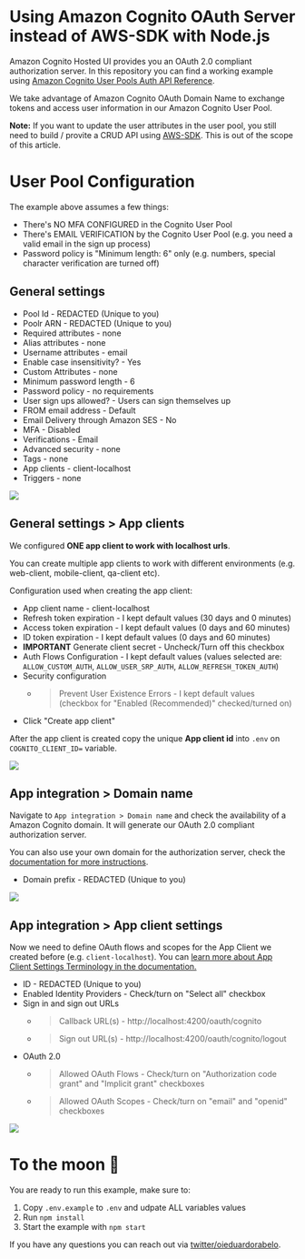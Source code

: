# Using Amazon Cognito OAuth Server instead of AWS-SDK with Node.js

Amazon Cognito Hosted UI provides you an OAuth 2.0 compliant authorization server. In this repository you can find a working example using [Amazon Cognito User Pools Auth API Reference](https://docs.aws.amazon.com/cognito/latest/developerguide/cognito-userpools-server-contract-reference.html).

We take advantage of Amazon Cognito OAuth Domain Name to exchange tokens and access user information in our Amazon Cognito User Pool.

**Note:** If you want to update the user attributes in the user pool, you still need to build / provite a CRUD API using [AWS-SDK](https://docs.aws.amazon.com/sdk-for-javascript/v3/developer-guide/getting-started-nodejs.html). This is out of the scope of this article.

# User Pool Configuration

The example above assumes a few things:

- There's NO MFA CONFIGURED in the Cognito User Pool
- There's EMAIL VERIFICATION by the Cognito User Pool (e.g. you need a valid email in the sign up process)
- Password policy is "Minimum length: 6" only (e.g. numbers, special character verification are turned off)

## General settings

- Pool Id - REDACTED (Unique to you)
- Poolr ARN - REDACTED (Unique to you)
- Required attributes - none
- Alias attributes - none
- Username attributes - email
- Enable case insensitivity? - Yes
- Custom Attributes - none
- Minimum password length - 6
- Password policy - no requirements
- User sign ups allowed? - Users can sign themselves up
- FROM email address - Default
- Email Delivery through Amazon SES - No
- MFA - Disabled
- Verifications - Email
- Advanced security - none
- Tags - none
- App clients - client-localhost
- Triggers - none

![](./images/00.jpeg)

## General settings > App clients

We configured **ONE app client to work with localhost urls**.

You can create multiple app clients to work with different environments (e.g. web-client, mobile-client, qa-client etc).

Configuration used when creating the app client:

- App client name - client-localhost
- Refresh token expiration - I kept default values (30 days and 0 minutes)
- Access token expiration - I kept default values (0 days and 60 minutes)
- ID token expiration - I kept default values (0 days and 60 minutes)
- **IMPORTANT** Generate client secret - Uncheck/Turn off this checkbox
- Auth Flows Configuration - I kept default values (values selected are: `ALLOW_CUSTOM_AUTH`, `ALLOW_USER_SRP_AUTH`, `ALLOW_REFRESH_TOKEN_AUTH`)
- Security configuration
  - > Prevent User Existence Errors - I kept default values (checkbox for "Enabled (Recommended)" checked/turned on)
- Click "Create app client"

After the app client is created copy the unique **App client id** into `.env` on `COGNITO_CLIENT_ID=` variable.

![](./images/01.jpeg)

## App integration > Domain name

Navigate to `App integration > Domain name` and check the availability of a Amazon Cognito domain. It will generate our OAuth 2.0 compliant authorization server.

You can also use your own domain for the authorization server, check the [documentation for more instructions](https://docs.aws.amazon.com/cognito/latest/developerguide/cognito-user-pools-add-custom-domain.html).

- Domain prefix - REDACTED (Unique to you)

![](./images/02.jpeg)

## App integration > App client settings

Now we need to define OAuth flows and scopes for the App Client we created before (e.g. `client-localhost`). You can [learn more about App Client Settings Terminology in the documentation.](https://docs.aws.amazon.com/cognito/latest/developerguide/cognito-user-pools-app-idp-settings.html#cognito-user-pools-app-idp-settings-about)

- ID - REDACTED (Unique to you)
- Enabled Identity Providers - Check/turn on "Select all" checkbox
- Sign in and sign out URLs
  - > Callback URL(s) - http://localhost:4200/oauth/cognito
  - > Sign out URL(s) - http://localhost:4200/oauth/cognito/logout
- OAuth 2.0
  - > Allowed OAuth Flows - Check/turn on "Authorization code grant" and "Implicit grant" checkboxes
  - > Allowed OAuth Scopes - Check/turn on "email" and "openid" checkboxes

![](./images/03.jpeg)

# To the moon 🚀

You are ready to run this example, make sure to:

1. Copy `.env.example` to `.env` and udpate ALL variables values
2. Run `npm install`
3. Start the example with `npm start`

If you have any questions you can reach out via [twitter/oieduardorabelo](https://twitter.com/oieduardorabelo).
